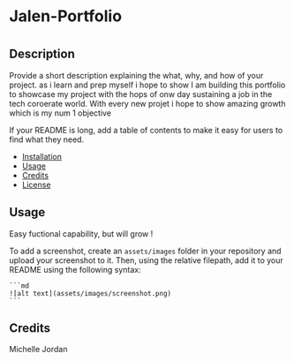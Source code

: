 # Jalen-Portfolio
# <Your-Project-Title>

## Description

Provide a short description explaining the what, why, and how of your project. as i learn and prep myself i hope to show 
I am building this portfolio to showcase my project with the hops of onw day sustaining a job in the tech coroerate world.
With every new projet i hope to show amazing growth which is my num 1 objective 

If your README is long, add a table of contents to make it easy for users to find what they need.

- [Installation](#installation)
- [Usage](#usage)
- [Credits](#credits)
- [License](#license)


## Usage

Easy fuctional capability, but will grow !

To add a screenshot, create an `assets/images` folder in your repository and upload your screenshot to it. Then, using the relative filepath, add it to your README using the following syntax:

    ```md
    ![alt text](assets/images/screenshot.png)
    ```

## Credits
Michelle Jordan

  

